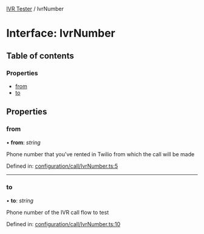 [IVR Tester](../README.md) / IvrNumber

# Interface: IvrNumber

## Table of contents

### Properties

- [from](ivrnumber.md#from)
- [to](ivrnumber.md#to)

## Properties

### from

• **from**: *string*

Phone number that you've rented in Twilio from which the call will be made

Defined in: [configuration/call/IvrNumber.ts:5](https://github.com/LuisAntezana/ivr-tester/blob/3fc9e8e/packages/ivr-tester/src/configuration/call/IvrNumber.ts#L5)

___

### to

• **to**: *string*

Phone number of the IVR call flow to test

Defined in: [configuration/call/IvrNumber.ts:10](https://github.com/LuisAntezana/ivr-tester/blob/3fc9e8e/packages/ivr-tester/src/configuration/call/IvrNumber.ts#L10)
